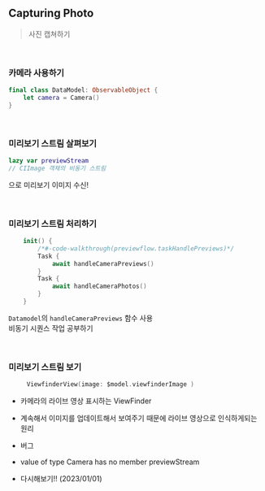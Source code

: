 ## Capturing Photo
> 사진 캡쳐하기

<br>

### 카메라 사용하기
```swift
final class DataModel: ObservableObject {
    let camera = Camera()
}
```

<br>

### 미리보기 스트림 살펴보기
```swift
lazy var previewStream
// CIImage 객체의 비동기 스트림
```
으로 미리보기 이미지 수신!

<br>

### 미리보기 스트림 처리하기
```swift
    init() {
        /*#-code-walkthrough(previewflow.taskHandlePreviews)*/
        Task {
            await handleCameraPreviews()
        }
        Task {
            await handleCameraPhotos()
        }
    }
```
```Datamodel```의 
```handleCameraPreviews``` 함수 사용  
비동기 시퀀스 작업 공부하기

<br>

### 미리보기 스트림 보기
```swift
     ViewfinderView(image: $model.viewfinderImage )
```
- 카메라의 라이브 영상 표시하는 ViewFinder
- 계속해서 이미지를 업데이트해서 보여주기 때문에 라이브 영상으로 인식하게되는 원리

- 버그
- value of type Camera has no member previewStream
- 다시해보기!! (2023/01/01)